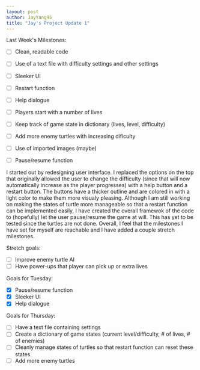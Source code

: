 ```yaml
---
layout: post
author: JayYang95
title: "Jay's Project Update 1"
---
```


Last Week's Milestones:

 - [ ] Clean, readable code
 - [ ] Use of a text file with difficulty settings and other settings
 - [ ] Sleeker UI
 - [ ] Restart function
 - [ ] Help dialogue
 - [ ] Players start with a number of lives
 - [ ] Keep track of game state in dictionary (lives, level, difficulty)
 - [ ] Add more enemy turtles with increasing dificulty
 - [ ] Use of imported images (maybe)
 - [ ] Pause/resume function
 

I started out by redesigning user interface. I replaced the options on the top that originally allowed the user to change the difficulty (since that will now automatically increase as the player progresses) with a help button and a restart button. The buttons have a thicker outline and are colored in with a light color to make them more visualy pleasing. Although I am still working on making the states of turtle more manageable so that a restart function can be implemented easily, I have created the overall framewok of the code to (hopefully) let the user pause/resume the game at will. This has yet to be tested since the turtles are not done. Overall, I feel that the milestones I have set for myself are reachable and I have added a couple stretch milestones.

Stretch goals:

 - [ ] Improve enemy turtle AI 
 - [ ] Have power-ups that player can pick up or extra lives
 
Goals for Tuesday:

 - [x] Pause/resume function
 - [x] Sleeker UI
 - [x] Help dialogue
 
Goals for Thursday:

 - [ ] Have a text file containing settings
 - [ ] Create a dictionary of game states (current level/difficulty, # of lives, # of enemies)
 - [ ] Cleanly manage states of turtles so that restart function can reset these states
 - [ ] Add more enemy turtles

